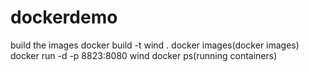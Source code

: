 # dockerdemo

build the images
docker build -t wind .
docker images(docker images)
docker run -d -p 8823:8080 wind
docker ps(running containers)

